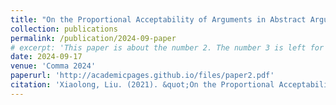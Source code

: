 ```yaml
---
title: "On the Proportional Acceptability of Arguments in Abstract Argumentation"
collection: publications
permalink: /publication/2024-09-paper
# excerpt: 'This paper is about the number 2. The number 3 is left for future work.'
date: 2024-09-17
venue: 'Comma 2024'
paperurl: 'http://academicpages.github.io/files/paper2.pdf'
citation: 'Xiaolong, Liu. (2021). &quot;On the Proportional Acceptability of Arguments in Abstract Argumentation.&quot; <i>Proceedings of Comma 2024</i>.	'
---
```


<!-- The contents above will be part of a list of publications, if the user clicks the link for the publication than the contents of section will be rendered as a full page, allowing you to provide more information about the paper for the reader. When publications are displayed as a single page, the contents of the above "citation" field will automatically be included below this section in a smaller font. -->
